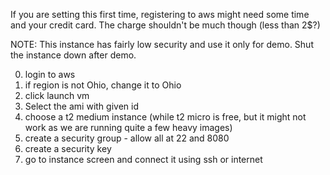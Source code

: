 If you are setting this first time, registering to aws might need some time and your credit card. The charge shouldn't be much though (less than 2$?)

NOTE: This instance has fairly low security and use it only for demo. Shut the instance down after demo.

0. login to aws
1. if region is not Ohio, change it to Ohio
2. click launch vm 
3. Select the ami with given id
4. choose a t2 medium instance (while t2 micro is free, but it might not work as we are running quite a few heavy images)
5. create a security group - allow all at 22 and 8080
6. create a security key
7. go to instance screen and connect it using ssh or internet
